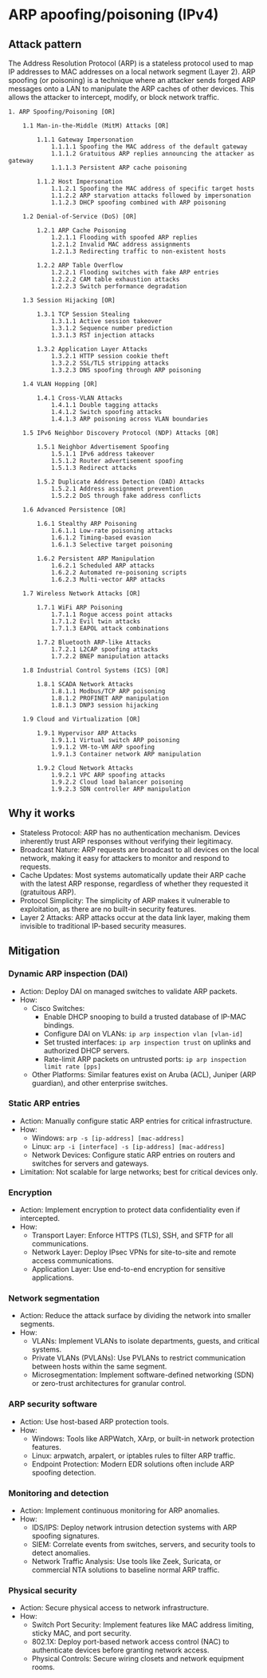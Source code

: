 # ARP apoofing/poisoning (IPv4)

## Attack pattern

The Address Resolution Protocol (ARP) is a stateless protocol used to map IP addresses to MAC addresses on a local network segment (Layer 2). ARP spoofing (or poisoning) is a technique where an attacker sends forged ARP messages onto a LAN to manipulate the ARP caches of other devices. This allows the attacker to intercept, modify, or block network traffic.

```text
1. ARP Spoofing/Poisoning [OR]

    1.1 Man-in-the-Middle (MitM) Attacks [OR]
    
        1.1.1 Gateway Impersonation
            1.1.1.1 Spoofing the MAC address of the default gateway
            1.1.1.2 Gratuitous ARP replies announcing the attacker as gateway
            1.1.1.3 Persistent ARP cache poisoning
            
        1.1.2 Host Impersonation
            1.1.2.1 Spoofing the MAC address of specific target hosts
            1.1.2.2 ARP starvation attacks followed by impersonation
            1.1.2.3 DHCP spoofing combined with ARP poisoning
            
    1.2 Denial-of-Service (DoS) [OR]
    
        1.2.1 ARP Cache Poisoning
            1.2.1.1 Flooding with spoofed ARP replies
            1.2.1.2 Invalid MAC address assignments
            1.2.1.3 Redirecting traffic to non-existent hosts
            
        1.2.2 ARP Table Overflow
            1.2.2.1 Flooding switches with fake ARP entries
            1.2.2.2 CAM table exhaustion attacks
            1.2.2.3 Switch performance degradation
            
    1.3 Session Hijacking [OR]
    
        1.3.1 TCP Session Stealing
            1.3.1.1 Active session takeover
            1.3.1.2 Sequence number prediction
            1.3.1.3 RST injection attacks
            
        1.3.2 Application Layer Attacks
            1.3.2.1 HTTP session cookie theft
            1.3.2.2 SSL/TLS stripping attacks
            1.3.2.3 DNS spoofing through ARP poisoning
            
    1.4 VLAN Hopping [OR]
    
        1.4.1 Cross-VLAN Attacks
            1.4.1.1 Double tagging attacks
            1.4.1.2 Switch spoofing attacks
            1.4.1.3 ARP poisoning across VLAN boundaries
            
    1.5 IPv6 Neighbor Discovery Protocol (NDP) Attacks [OR]
    
        1.5.1 Neighbor Advertisement Spoofing
            1.5.1.1 IPv6 address takeover
            1.5.1.2 Router advertisement spoofing
            1.5.1.3 Redirect attacks
            
        1.5.2 Duplicate Address Detection (DAD) Attacks
            1.5.2.1 Address assignment prevention
            1.5.2.2 DoS through fake address conflicts
            
    1.6 Advanced Persistence [OR]
    
        1.6.1 Stealthy ARP Poisoning
            1.6.1.1 Low-rate poisoning attacks
            1.6.1.2 Timing-based evasion
            1.6.1.3 Selective target poisoning
            
        1.6.2 Persistent ARP Manipulation
            1.6.2.1 Scheduled ARP attacks
            1.6.2.2 Automated re-poisoning scripts
            1.6.2.3 Multi-vector ARP attacks
            
    1.7 Wireless Network Attacks [OR]
    
        1.7.1 WiFi ARP Poisoning
            1.7.1.1 Rogue access point attacks
            1.7.1.2 Evil twin attacks
            1.7.1.3 EAPOL attack combinations
            
        1.7.2 Bluetooth ARP-like Attacks
            1.7.2.1 L2CAP spoofing attacks
            1.7.2.2 BNEP manipulation attacks
            
    1.8 Industrial Control Systems (ICS) [OR]
    
        1.8.1 SCADA Network Attacks
            1.8.1.1 Modbus/TCP ARP poisoning
            1.8.1.2 PROFINET ARP manipulation
            1.8.1.3 DNP3 session hijacking
            
    1.9 Cloud and Virtualization [OR]
    
        1.9.1 Hypervisor ARP Attacks
            1.9.1.1 Virtual switch ARP poisoning
            1.9.1.2 VM-to-VM ARP spoofing
            1.9.1.3 Container network ARP manipulation
            
        1.9.2 Cloud Network Attacks
            1.9.2.1 VPC ARP spoofing attacks
            1.9.2.2 Cloud load balancer poisoning
            1.9.2.3 SDN controller ARP manipulation
```

## Why it works

-   Stateless Protocol: ARP has no authentication mechanism. Devices inherently trust ARP responses without verifying their legitimacy.
-   Broadcast Nature: ARP requests are broadcast to all devices on the local network, making it easy for attackers to monitor and respond to requests.
-   Cache Updates: Most systems automatically update their ARP cache with the latest ARP response, regardless of whether they requested it (gratuitous ARP).
-   Protocol Simplicity: The simplicity of ARP makes it vulnerable to exploitation, as there are no built-in security features.
-   Layer 2 Attacks: ARP attacks occur at the data link layer, making them invisible to traditional IP-based security measures.

## Mitigation

### Dynamic ARP inspection (DAI)
-   Action: Deploy DAI on managed switches to validate ARP packets.
-   How:
    -   Cisco Switches:
        -   Enable DHCP snooping to build a trusted database of IP-MAC bindings.
        -   Configure DAI on VLANs: `ip arp inspection vlan [vlan-id]`
        -   Set trusted interfaces: `ip arp inspection trust` on uplinks and authorized DHCP servers.
        -   Rate-limit ARP packets on untrusted ports: `ip arp inspection limit rate [pps]`
    -   Other Platforms: Similar features exist on Aruba (ACL), Juniper (ARP guardian), and other enterprise switches.

### Static ARP entries
-   Action: Manually configure static ARP entries for critical infrastructure.
-   How:
    -   Windows: `arp -s [ip-address] [mac-address]`
    -   Linux: `arp -i [interface] -s [ip-address] [mac-address]`
    -   Network Devices: Configure static ARP entries on routers and switches for servers and gateways.
-   Limitation: Not scalable for large networks; best for critical devices only.

### Encryption
-   Action: Implement encryption to protect data confidentiality even if intercepted.
-   How:
    -   Transport Layer: Enforce HTTPS (TLS), SSH, and SFTP for all communications.
    -   Network Layer: Deploy IPsec VPNs for site-to-site and remote access communications.
    -   Application Layer: Use end-to-end encryption for sensitive applications.

### Network segmentation
-   Action: Reduce the attack surface by dividing the network into smaller segments.
-   How:
    -   VLANs: Implement VLANs to isolate departments, guests, and critical systems.
    -   Private VLANs (PVLANs): Use PVLANs to restrict communication between hosts within the same segment.
    -   Microsegmentation: Implement software-defined networking (SDN) or zero-trust architectures for granular control.

### ARP security software
-   Action: Use host-based ARP protection tools.
-   How:
    -   Windows: Tools like ARPWatch, XArp, or built-in network protection features.
    -   Linux: arpwatch, arpalert, or iptables rules to filter ARP traffic.
    -   Endpoint Protection: Modern EDR solutions often include ARP spoofing detection.

### Monitoring and detection
-   Action: Implement continuous monitoring for ARP anomalies.
-   How:
    -   IDS/IPS: Deploy network intrusion detection systems with ARP spoofing signatures.
    -   SIEM: Correlate events from switches, servers, and security tools to detect anomalies.
    -   Network Traffic Analysis: Use tools like Zeek, Suricata, or commercial NTA solutions to baseline normal ARP traffic.

### Physical security
-   Action: Secure physical access to network infrastructure.
-   How:
    -   Switch Port Security: Implement features like MAC address limiting, sticky MAC, and port security.
    -   802.1X: Deploy port-based network access control (NAC) to authenticate devices before granting network access.
    -   Physical Controls: Secure wiring closets and network equipment rooms.